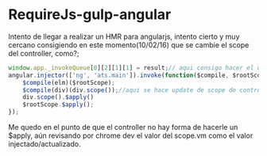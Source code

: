 # RequireJs-gulp-angular

Intento de llegar a realizar un HMR para angularjs, intento cierto y muy cercano
consigiendo en este momento(10/02/16) que se cambie el scope del controller, como?;
```javascript
window.app._invokeQueue[0][2][1][1] = result;// aqui consigo hacer el update de codigo
angular.injector(['ng', 'ats.main']).invoke(function($compile, $rootScope) {
    $compile(elm)($rootScope);
    $compile(div)(div.scope());//aqui se hace update de scope de controller
    div.scope().$apply()
    $rootScope.$apply();
});
```
Me quedo en el punto de que el controller no hay forma de hacerle un $apply, aún revisando por chrome dev el valor del scope.vm
como el valor injectado/actualizado.
